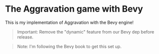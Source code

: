 # The Aggravation game with Bevy

This is my implementation of Aggravation with the Bevy engine!

> Important: Remove the "dynamic" feature from our Bevy dep before release.

> Note: I'm following the Bevy book to get this set up.
